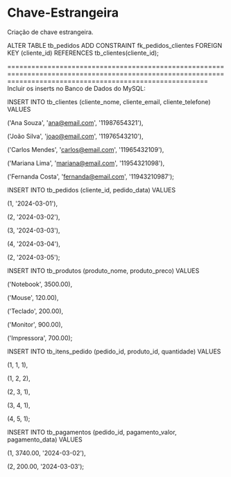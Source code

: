 # Chave-Estrangeira
Criação de chave estrangeira.

ALTER TABLE tb_pedidos
ADD CONSTRAINT fk_pedidos_clientes
FOREIGN KEY (cliente_id)
REFERENCES tb_clientes(cliente_id);

==============================================================================================================================================================
Incluir os inserts no Banco de Dados do MySQL:

INSERT INTO tb_clientes (cliente_nome, cliente_email, cliente_telefone) VALUES

('Ana Souza', 'ana@email.com', '11987654321'),

('João Silva', 'joao@email.com', '11976543210'),

('Carlos Mendes', 'carlos@email.com', '11965432109'),

('Mariana Lima', 'mariana@email.com', '11954321098'),

('Fernanda Costa', 'fernanda@email.com', '11943210987');


INSERT INTO tb_pedidos (cliente_id, pedido_data) VALUES

(1, '2024-03-01'),

(2, '2024-03-02'),

(3, '2024-03-03'),

(4, '2024-03-04'),

(2, '2024-03-05');


INSERT INTO tb_produtos (produto_nome, produto_preco) VALUES

('Notebook', 3500.00),

('Mouse', 120.00),

('Teclado', 200.00),

('Monitor', 900.00),

('Impressora', 700.00);


INSERT INTO tb_itens_pedido (pedido_id, produto_id, quantidade) VALUES

(1, 1, 1),

(1, 2, 2),

(2, 3, 1),

(3, 4, 1),

(4, 5, 1);

INSERT INTO tb_pagamentos (pedido_id, pagamento_valor, pagamento_data) VALUES

(1, 3740.00, '2024-03-02'),

(2, 200.00, '2024-03-03');
